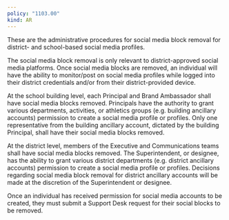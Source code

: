```yaml
---
policy: "1103.00"
kind: AR
---
```


These are the administrative procedures for social media block removal for district- and school-based social media profiles.

The social media block removal is only relevant to district-approved social media platforms. Once social media blocks are removed, an individual will have the ability to monitor/post on social media profiles while logged into their district credentials and/or from their district-provided device.

At the school building level, each Principal and Brand Ambassador shall have social media blocks removed. Principals have the authority to grant various departments, activities, or athletics groups (e.g. building ancillary accounts) permission to create a social media profile or profiles. Only one representative from the building ancillary account, dictated by the building Principal, shall have their social media blocks removed.

At the district level, members of the Executive and Communications teams shall have social media blocks removed. The Superintendent, or designee, has the ability to grant various district departments (e.g. district ancillary accounts) permission to create a social media profile or profiles. Decisions regarding social media block removal for district ancillary accounts will be made at the discretion of the Superintendent or designee.

Once an individual has received permission for social media accounts to be created, they must submit a Support Desk request for their social blocks to be removed.
